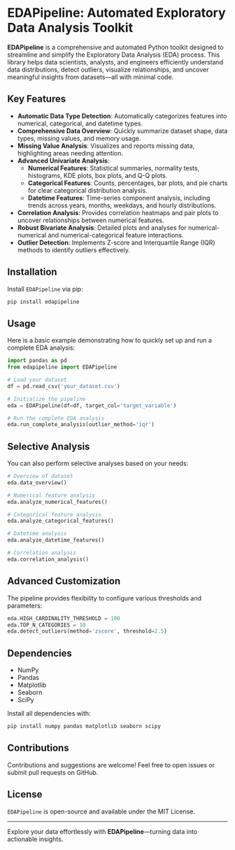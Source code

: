 # EDAPipeline: Automated Exploratory Data Analysis Toolkit

**EDAPipeline** is a comprehensive and automated Python toolkit designed to streamline and simplify the Exploratory Data Analysis (EDA) process. This library helps data scientists, analysts, and engineers efficiently understand data distributions, detect outliers, visualize relationships, and uncover meaningful insights from datasets—all with minimal code.

## Key Features

- **Automatic Data Type Detection**: Automatically categorizes features into numerical, categorical, and datetime types.
- **Comprehensive Data Overview**: Quickly summarize dataset shape, data types, missing values, and memory usage.
- **Missing Value Analysis**: Visualizes and reports missing data, highlighting areas needing attention.
- **Advanced Univariate Analysis**:
  - **Numerical Features**: Statistical summaries, normality tests, histograms, KDE plots, box plots, and Q-Q plots.
  - **Categorical Features**: Counts, percentages, bar plots, and pie charts for clear categorical distribution analysis.
  - **Datetime Features**: Time-series component analysis, including trends across years, months, weekdays, and hourly distributions.
- **Correlation Analysis**: Provides correlation heatmaps and pair plots to uncover relationships between numerical features.
- **Robust Bivariate Analysis**: Detailed plots and analyses for numerical-numerical and numerical-categorical feature interactions.
- **Outlier Detection**: Implements Z-score and Interquartile Range (IQR) methods to identify outliers effectively.


## Installation

Install `EDAPipeline` via pip:

```bash
pip install edapipeline
```

## Usage

Here is a basic example demonstrating how to quickly set up and run a complete EDA analysis:

```python
import pandas as pd
from edapipeline import EDAPipeline

# Load your dataset
df = pd.read_csv('your_dataset.csv')

# Initialize the pipeline
eda = EDAPipeline(df=df, target_col='target_variable')

# Run the complete EDA analysis
eda.run_complete_analysis(outlier_method='iqr')
```

## Selective Analysis

You can also perform selective analyses based on your needs:

```python
# Overview of dataset
eda.data_overview()

# Numerical feature analysis
eda.analyze_numerical_features()

# Categorical feature analysis
eda.analyze_categorical_features()

# Datetime analysis
eda.analyze_datetime_features()

# Correlation analysis
eda.correlation_analysis()
```

## Advanced Customization

The pipeline provides flexibility to configure various thresholds and parameters:

```python
eda.HIGH_CARDINALITY_THRESHOLD = 100
eda.TOP_N_CATEGORIES = 10
eda.detect_outliers(method='zscore', threshold=2.5)
```

## Dependencies

- NumPy
- Pandas
- Matplotlib
- Seaborn
- SciPy

Install all dependencies with:

```bash
pip install numpy pandas matplotlib seaborn scipy
```

## Contributions

Contributions and suggestions are welcome! Feel free to open issues or submit pull requests on GitHub.

## License

`EDAPipeline` is open-source and available under the MIT License.

---

Explore your data effortlessly with **EDAPipeline**—turning data into actionable insights.

